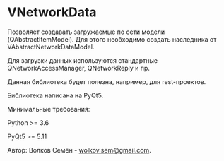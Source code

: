# VNetworkData

Позволяет создавать загружаемые по сети модели (QAbstractItemModel).
Для этого необходимо создать наследника от VAbstractNetworkDataModel.

Для загрузки данных используются стандартные QNetworkAccessManager, QNetworkReply и пр.

Данная библиотека будет полезна, например, для rest-проектов.

Библиотека написана на PyQt5.

Минимальные требования:

Python >= 3.6

PyQt5 >= 5.11

Автор: Волков Семён - wolkov.sem@gmail.com.
